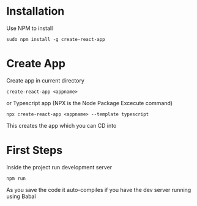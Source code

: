 # Installation
Use NPM to install

`sudo npm install -g create-react-app`

# Create App
Create app in current directory

`create-react-app <appname>`

or Typescript app (NPX is the Node Package Excecute command)

`npx create-react-app <appname> --template typescript`

This creates the app <appname> which you can CD into

# First Steps
Inside the project run development server

`npm run`

As you save the code it auto-compiles if you have the dev server running using Babal
